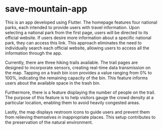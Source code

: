 # save-mountain-app
This is an app developed using Flutter. The homepage features four national parks, each intended to provide users with travel information. Upon selecting a national park from the first page, users will be directed to its official website. If users desire more information about a specific national park, they can access this link. This approach eliminates the need to individually search each official website, allowing users to access all the information through the app.

Currently, there are three hiking trails available. The trail pages are designed to incorporate sensors, creating real-time data transmission on the map. Tapping on a trash bin icon provides a value ranging from 0% to 100%, indicating the remaining capacity of the bin. This feature informs users about the available space in the trash bin.

Furthermore, there is a feature displaying the number of people on the trail. The purpose of this feature is to help visitors gauge the crowd density at a particular location, enabling them to avoid heavily congested areas.

Lastly, the map displays restroom icons to guide users and prevent them from relieving themselves in inappropriate places. This setup contributes to the preservation of the natural environment.
